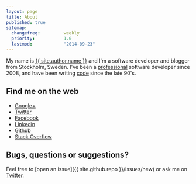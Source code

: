 ```yaml
---
layout: page
title: About
published: true
sitemap:
  changefreq:         weekly
  priority:           1.0
  lastmod:            "2014-09-23"
---
```


My name is <a href="{{ site.author.google }}?rel=me" rel="me" target="_blank">{{ site.author.name }}</a> and I'm a software developer and blogger from Stockholm, Sweden. I've been a <a href="{{ site.author.linkedin }}" rel="me" target="_blank">professional</a> software developer since 2008, and have been writing <a href="{{ site.author.github }}" rel="me" target="_blank">code</a> since the late 90's.

## Find me on the web
* <a href="{{ site.author.google }}?rel=me" rel="me" target="_blank">Google+</a>
* <a href="{{ site.author.twitter }}" rel="me" target="_blank">Twitter</a>
* <a href="{{ site.author.facebook }}" rel="me" target="_blank">Facebook</a>
* <a href="{{ site.author.linkedin }}" rel="me" target="_blank">Linkedin</a>
* <a href="{{ site.author.github }}" rel="me" target="_blank">Github</a>
* <a href="{{ site.author.stack_overflow }}" rel="me" target="_blank">Stack Overflow</a>

## Bugs, questions or suggestions?
Feel free to [open an issue]({{ site.github.repo }}/issues/new) or ask me on <a href="{{ site.author.twitter }}" rel="me" target="_blank">Twitter</a>.

